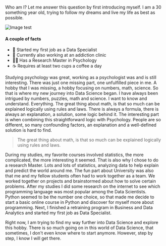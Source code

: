 Who am I? Let me answer this question by first introducing myself. I am a 30 something year old, trying to follow my dreams and live my life as best as possible.

![Image test](/about/home-office.jpg)

#### A couple of facts

- 🧮 Started my first job as a Data Specialist
- 🧠 Currently also working at an addiction clinic
- 👩‍🎓 Has a Research Master in Psychology
- ☕️ Requires at least two cups a coffee a day

Studying psychology was great, working as a psychologist was and is still interesting. There was just one missing part, one unfulfilled piece in me. A hobby that I was missing, a hobby focusing on numbers, math, science. So that is where my new journey into Data Science began. I have always been intrigued by numbers, puzzles, math and science. I want to know and understand. Everything. The great thing about math, is that so much can be explained logically using rules and laws. There is always a formula, there is always an explanation, a solution, some logic behind it. The interesting part is when combining this straightforward logic with Psychology. People are so different, so many confounding factors, an explanation and a well-defined solution is hard to find.

> The great thing about math, is that so much can be explained logically using rules and laws.

During my studies, my favorite courses involved statistics, the more complicated, the more interesting it seemed. That is also why I chose to do a research Master. Lots and lots of statistics, analyzing data to help explain and predict the world around me. The fun part about University was also that me and my fellow students often had to work together as a team. We worked together on projects and brainstormed about how to solve certain problems. After my studies I did some research on the internet to see which programming language was most popular among the Data Scientists. Python seemed to be the number one choice, so that made me decide to start a basic online course in Python and discover for myself more about programming. Next, I finished a retraining program in Business and Data Analytics and started my first job as Data Specialist.

Right now, I am trying to find my way further into Data Science and explore this hobby. There is so much going on in this world of Data Science, that sometimes, I don't even know where to start anymore. However, step by step, I know I will get there.
